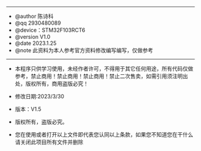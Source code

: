 ******************************************************************************
* @author  陈诗科
* @qq      2930480089
* @device：STM32F103RCT6
* @version V1.0
* @date    2023.1.25
* @note    此资料为本人参考官方资料修改编写编写，仅做参考
******************************************************************************
* 本程序只供学习使用，未经作者许可，不得用于其它任何用途，所有代码仅做参考，禁止商用！禁止商用！禁止商用！禁止二次售卖，如需引用须注明出处，版权所有，商用盗版必究！
* 修改日期:2023/3/30
* 版本：V1.5
* 版权所有，盗版必究。

* 您在使用或者打开以上文件即代表您认同以上条款，如果您不知道您在干什么请关闭此项目所有文件并删除

